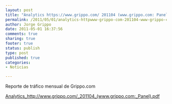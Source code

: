 ```yaml
--- 
layout: post
title: "Analytics https://www.grippo.com/ 201104 (www.grippo.com: Panel)"
permalink: /2011/05/01/analytics-httpwww-grippo-com-201104-www-grippo-com-panel/index.html
author: Jorge Grippo
date: 2011-05-01 16:37:56
comments: true
sharing: true
footer: true
status: publish
type: post
published: true
categories: 
- Noticias

---
```

<!-- 199 -->
Reporte de tráfico mensual de Grippo.com

<a href="/wp-content/uploads/2011/05/201104_www-grippo-com_panel.pdf">Analytics_http://www.grippo.com/_201104_(www.grippo.com:_Panel).pdf</a>

